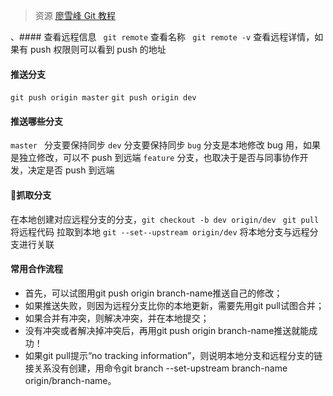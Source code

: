 > 资源 [廖雪峰 Git 教程](https://www.liaoxuefeng.com/wiki/0013739516305929606dd18361248578c67b8067c8c017b000)


、#### 查看远程信息
``` git remote``` 查看名称
``` git remote -v``` 查看远程详情，如果有 push 权限则可以看到 push 的地址

#### 推送分支
```git push origin master```
```git push origin dev```

#### 推送哪些分支
```master ``` 分支要保持同步
```dev``` 分支要保持同步
```bug``` 分支是本地修改 bug 用，如果是独立修改，可以不 push 到远端
```feature``` 分支，也取决于是否与同事协作开发，决定是否 push 到远端

#### 抓取分支
在本地创建对应远程分支的分支，```git checkout -b dev origin/dev```
``` git pull``` 将远程代码 拉取到本地
```git --set--upstream origin/dev``` 将本地分支与远程分支进行关联

#### 常用合作流程
- 首先，可以试图用git push origin branch-name推送自己的修改；
- 如果推送失败，则因为远程分支比你的本地更新，需要先用git pull试图合并；
- 如果合并有冲突，则解决冲突，并在本地提交；
- 没有冲突或者解决掉冲突后，再用git push origin branch-name推送就能成功！
- 如果git pull提示“no tracking information”，则说明本地分支和远程分支的链接关系没有创建，用命令git branch --set-upstream branch-name origin/branch-name。
